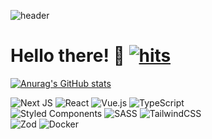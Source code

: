 <!-- ![header](https://capsule-render.vercel.app/api?type=wave&color=auto&height=300&section=header&text=Welcome%20My%20github%20&fontSize=80)  -->
![header](https://capsule-render.vercel.app/api?type=waving&color=gradient&customColorList=10&height=200&text=Woong's%20GITHUB&fontSize=50&animation=twinkling&fontAlign=68&fontAlignY=36)

<!-- 프로필 소개 -->

# Hello there! 👋  [![hits](https://myhits.vercel.app/api/hit/https%3A%2F%2Fgithub.com%2Fosw6858?color=green&label=hits&size=medium)](https://myhits.vercel.app)


[![Anurag's GitHub stats](https://github-readme-stats.vercel.app/api?username=osw6858&theme=merko)](https://github.com/anuraghazra/github-readme-stats)<br>
<!-- [![Top Langs](https://github-readme-stats.vercel.app/api/top-langs/?username=osw6858)](https://github.com/anuraghazra/github-readme-stats) -->
![Next JS](https://img.shields.io/badge/Next-black?style=for-the-badge&logo=next.js&logoColor=white)
![React](https://img.shields.io/badge/react-%2320232a.svg?style=for-the-badge&logo=react&logoColor=%2361DAFB)
![Vue.js](https://img.shields.io/badge/vuejs-%2335495e.svg?style=for-the-badge&logo=vuedotjs&logoColor=%234FC08D)
![TypeScript](https://img.shields.io/badge/typescript-%23007ACC.svg?style=for-the-badge&logo=typescript&logoColor=white)<br>
![Styled Components](https://img.shields.io/badge/styled--components-DB7093?style=for-the-badge&logo=styled-components&logoColor=white)
![SASS](https://img.shields.io/badge/SASS-hotpink.svg?style=for-the-badge&logo=SASS&logoColor=white)
![TailwindCSS](https://img.shields.io/badge/tailwindcss-%2338B2AC.svg?style=for-the-badge&logo=tailwind-css&logoColor=white)<br>
![Zod](https://img.shields.io/badge/zod-%233068b7.svg?style=for-the-badge&logo=zod&logoColor=white)
![Docker](https://img.shields.io/badge/docker-%230db7ed.svg?style=for-the-badge&logo=docker&logoColor=white)





 
 

        
    


